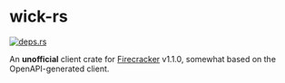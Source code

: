 # wick-rs

[![deps.rs](https://deps.rs/repo/github/ckatsak/wick-rs/status.svg)](https://deps.rs/repo/github/ckatsak/wick-rs)

An **unofficial** client crate for [Firecracker](https://github.com/firecracker-microvm/firecracker)
v1.1.0, somewhat based on the OpenAPI-generated client.
